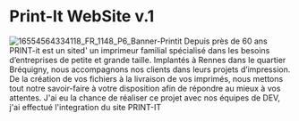 # Print-It WebSite v.1

 ![16554564334118_FR_1148_P6_Banner-Printit](https://github.com/sprisca/Print-it-JS-P5/assets/64833383/f4589ae5-6788-469b-aed6-dfd943564bb8)
Depuis près de 60 ans PRINT-it est un sited' un imprimeur familial spécialisé dans les besoins d’entreprises de petite et grande taille. Implantés à Rennes dans le quartier Bréquigny, nous accompagnons nos clients dans leurs projets d’impression.
De la création de vos fichiers à la livraison de vos imprimés, nous mettons tout notre savoir-faire à votre disposition afin de répondre au mieux à vos attentes.
J'ai eu la chance de réaliser ce projet avec nos équipes de DEV, j'ai effectué l'integration du site PRINT-IT
